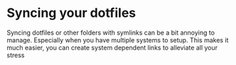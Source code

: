 # Syncing your dotfiles

Syncing dotfiles or other folders with symlinks can be a bit annoying to manage. Especially when you have multiple systems to setup.
This makes it much easier, you can create system dependent links to alleviate all your stress
